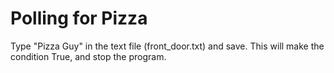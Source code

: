 # Polling for Pizza

Type "Pizza Guy" in the text file (front_door.txt) and save. This will make the condition True, and stop the program.